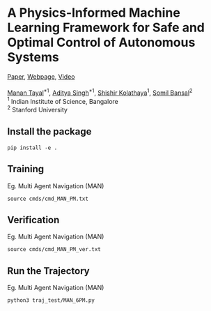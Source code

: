 # A Physics-Informed Machine Learning Framework for Safe and Optimal Control of Autonomous Systems

[Paper](https://arxiv.org/abs/2502.11057), [Webpage](https://arxiv.org/abs/2502.11057), [Video](https://arxiv.org/abs/2502.11057) <br>
<br>
[Manan Tayal](https://tayalmanan28.github.io/)$^{*1}$, [Aditya Singh](https://scholar.google.com/citations?user=P3Qz_eAAAAAJ&hl=en)$^{*1}$, [Shishir Kolathaya](https://www.shishirny.com/)$^1$, [Somil Bansal](https://smlbansal.github.io/)$^2$<br>
$^1$ Indian Institute of Science, Bangalore <br>
$^2$ Stanford University <br>

## Install the package

```
pip install -e .
```

## Training

Eg. Multi Agent Navigation (MAN)
```
source cmds/cmd_MAN_PM.txt
```

## Verification 

Eg. Multi Agent Navigation (MAN)
```
source cmds/cmd_MAN_PM_ver.txt
```

## Run the Trajectory

Eg. Multi Agent Navigation (MAN)
```
python3 traj_test/MAN_6PM.py
```
